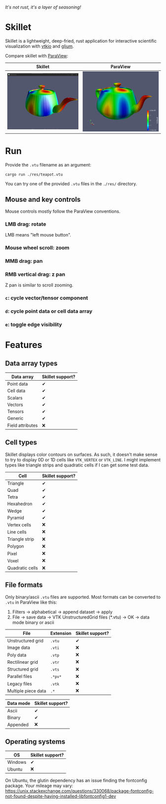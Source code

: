 
*It's not rust, it's a layer of seasoning!*

# Skillet

Skillet is a lightweight, deep-fried, rust application for interactive scientific visualization with [vtkio](https://github.com/elrnv/vtkio) and [glium](https://github.com/glium/glium).

Compare skillet with [ParaView](https://www.paraview.org/):

| Skillet                     | ParaView               |
| -----------                 | -----------            |
| ![](doc/skillet-teapot.png) | ![](doc/pv-teapot.png) |

# Run

Provide the `.vtu` filename as an argument:

    cargo run ./res/teapot.vtu

You can try one of the provided `.vtu` files in the `./res/` directory.

## Mouse and key controls

Mouse controls mostly follow the ParaView conventions.

### LMB drag:  rotate

LMB means "left mouse button".

### Mouse wheel scroll:  zoom

### MMB drag:  pan

### RMB vertical drag:  z pan

Z pan is similar to scroll zooming.

### `c`: cycle vector/tensor component

### `d`: cycle point data or cell data array

### `e`: toggle edge visibility

# Features

## Data array types

| Data array        | Skillet support?   |
| -----------       | -----------        |
| Point data        |  ✔               |
| Cell data         |  ✔               |
| Scalars           |  ✔               |
| Vectors           |  ✔               |
| Tensors           |  ✔               |
| Generic           |  ✔               |
| Field attributes  |  ❌               |

## Cell types

Skillet displays color contours on surfaces.  As such, it doesn't make sense to
try to display 0D or 1D cells like `VTK_VERTEX` or `VTK_LINE`.  I might
implement types like triangle strips and quadratic cells if I can get some test
data.

| Cell            | Skillet support?   |
| -----------     | -----------        |
| Triangle        |  ✔               |
| Quad            |  ✔               |
| Tetra           |  ✔               |
| Hexahedron      |  ✔               |
| Wedge           |  ✔               |
| Pyramid         |  ✔               |
| Vertex cells    |  ❌               |
| Line cells      |  ❌               |
| Triangle strip  |  ❌               |
| Polygon         |  ❌               |
| Pixel           |  ❌               |
| Voxel           |  ❌               |
| Quadratic cells |  ❌               |

## File formats

Only binary/ascii `.vtu` files are supported.  Most formats can be converted to `.vtu` in ParaView like this:

1.  Filters -> alphabetical -> append dataset -> apply
2.  File -> save data -> VTK UnstructuredGrid files (\*.vtu) -> OK -> data mode binary or
    ascii

| File                | Extension | Skillet support?   |
| -----------         | --------- | -----------        |
| Unstructured grid   | `.vtu`    |  ✔               |
| Image data          | `.vti`    |  ❌               |
| Poly data           | `.vtp`    |  ❌               |
| Rectilinear grid    | `.vtr`    |  ❌               |
| Structured grid     | `.vts`    |  ❌               |
| Parallel files      | `.*pv*`   |  ❌               |
| Legacy files        | `.vtk`    |  ❌               |
| Multiple piece data | `.*`      |  ❌               |

| Data mode | Skillet support? |
| --------- | ---------------- |
| Ascii     |  ✔             |
| Binary    |  ✔             |
| Appended  |  ❌             |

## Operating systems

| OS            | Skillet support?   |
| -----------   | -----------        |
| Windows       |  ✔               |
| Ubuntu        |  ❌               |

On Ubuntu, the glutin dependency has an issue finding the fontconfig package.
Your mileage may vary:  https://unix.stackexchange.com/questions/330068/package-fontconfig-not-found-despite-having-installed-libfontconfig1-dev

